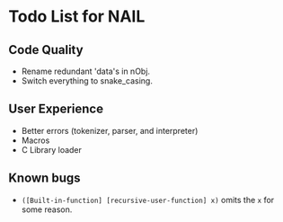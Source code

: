 # Todo List for NAIL

## Code Quality
* Rename redundant 'data's in nObj.
* Switch everything to snake_casing.

## User Experience
* Better errors (tokenizer, parser, and interpreter)
* Macros
* C Library loader

## Known bugs
* `([Built-in-function] [recursive-user-function] x)` omits the `x` for some reason.
